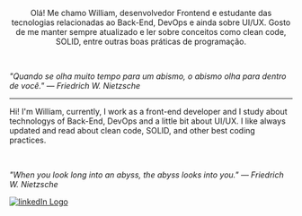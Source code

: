 <p align="left" style="text-align: center;">
Olá! Me chamo William, desenvolvedor Frontend e estudante das tecnologias relacionadas ao Back-End, DevOps e ainda sobre UI/UX. Gosto de me manter sempre atualizado e ler sobre conceitos como clean code, SOLID, entre outras boas práticas de programação.</p>

<br>

<i>"Quando se olha muito tempo para um abismo, o abismo olha para dentro de você." ― Friedrich W. Nietzsche</i>

---

Hi! I'm William, currently, I work as a front-end developer and I study about technologys of Back-End, DevOps and a little bit about UI/UX. I like always updated and read about clean code, SOLID, and other best coding practices.

<br>

<i>"When you look long into an abyss, the abyss looks into you." ― Friedrich W. Nietzsche</i>

<a href="https://www.linkedin.com/in/amaral-william/"><img src="https://img.shields.io/badge/linkedin-%230077B5.svg?&style=for-the-badge&logo=linkedin&logoColor=white" alt="linkedIn Logo"/></a>
